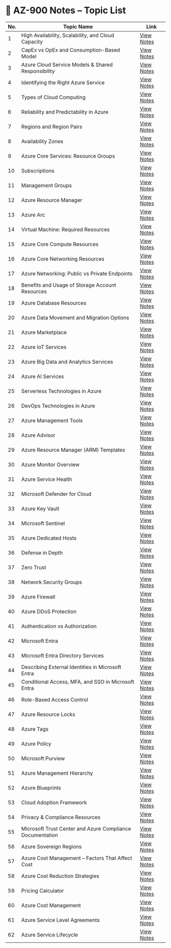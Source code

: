 # 📘 AZ-900 Notes – Topic List

| No. | Topic Name                                                | Link            |
| --- | --------------------------------------------------------- | --------------- |
| 1   | High Availability, Scalability, and Cloud Capacity        | [View Notes](https://github.com/Rudraksh121a/az-900-notes/blob/main/Notes/01-High%20Availability%2C%20Scalability%2C%20and%20Cloud%20Capacity/High%20Availability%2C%20Scalability%2C%20and%20Cloud%20Capacity.md) |
| 2   | CapEx vs OpEx and Consumption-Based Model                 | [View Notes](https://github.com/Rudraksh121a/az-900-notes/blob/main/Notes/02-CapEx%20vs%20OpEx%20and%20Consumption-Based%20Model/CapEx%20vs%20OpEx%20and%20Consumption-Based%20Model.md) |
| 3   | Azure Cloud Service Models & Shared Responsibility        | [View Notes](https://github.com/Rudraksh121a/az-900-notes/blob/main/Notes/03-Azure%20Cloud%20Service%20Models%20%26%20Shared%20Responsibility/Azure%20Cloud%20Service%20Models%20%26%20Shared%20Responsibility.md) |
| 4   | Identifying the Right Azure Service                       | [View Notes](https://github.com/Rudraksh121a/az-900-notes/blob/main/Notes/04-Identifying%20the%20Right%20Azure%20Service/Identifying%20the%20Right%20Azure%20Service.md) |
| 5   | Types of Cloud Computing                                  | [View Notes](https://github.com/Rudraksh121a/az-900-notes/blob/main/Notes/05-Types%20of%20Cloud%20Computing/Types%20of%20Cloud%20Computing.md) |
| 6   | Reliability and Predictability in Azure                   | [View Notes](https://github.com/Rudraksh121a/az-900-notes/blob/main/Notes/06-Reliability%20and%20Predictability%20in%20Azure/Reliability%20and%20Predictability%20in%20Azure%0A.md) |
| 7   | Regions and Region Pairs                                  | [View Notes](#) |
| 8   | Availability Zones                                        | [View Notes](#) |
| 9   | Azure Core Services: Resource Groups                      | [View Notes](#) |
| 10  | Subscriptions                                             | [View Notes](#) |
| 11  | Management Groups                                         | [View Notes](#) |
| 12  | Azure Resource Manager                                    | [View Notes](#) |
| 13  | Azure Arc                                                 | [View Notes](#) |
| 14  | Virtual Machine: Required Resources                       | [View Notes](#) |
| 15  | Azure Core Compute Resources                              | [View Notes](#) |
| 16  | Azure Core Networking Resources                           | [View Notes](#) |
| 17  | Azure Networking: Public vs Private Endpoints             | [View Notes](#) |
| 18  | Benefits and Usage of Storage Account Resources           | [View Notes](#) |
| 19  | Azure Database Resources                                  | [View Notes](#) |
| 20  | Azure Data Movement and Migration Options                 | [View Notes](#) |
| 21  | Azure Marketplace                                         | [View Notes](#) |
| 22  | Azure IoT Services                                        | [View Notes](#) |
| 23  | Azure Big Data and Analytics Services                     | [View Notes](#) |
| 24  | Azure AI Services                                         | [View Notes](#) |
| 25  | Serverless Technologies in Azure                          | [View Notes](#) |
| 26  | DevOps Technologies in Azure                              | [View Notes](#) |
| 27  | Azure Management Tools                                    | [View Notes](#) |
| 28  | Azure Advisor                                             | [View Notes](#) |
| 29  | Azure Resource Manager (ARM) Templates                    | [View Notes](#) |
| 30  | Azure Monitor Overview                                    | [View Notes](#) |
| 31  | Azure Service Health                                      | [View Notes](#) |
| 32  | Microsoft Defender for Cloud                              | [View Notes](#) |
| 33  | Azure Key Vault                                           | [View Notes](#) |
| 34  | Microsoft Sentinel                                        | [View Notes](#) |
| 35  | Azure Dedicated Hosts                                     | [View Notes](#) |
| 36  | Defense in Depth                                          | [View Notes](#) |
| 37  | Zero Trust                                                | [View Notes](#) |
| 38  | Network Security Groups                                   | [View Notes](#) |
| 39  | Azure Firewall                                            | [View Notes](#) |
| 40  | Azure DDoS Protection                                     | [View Notes](#) |
| 41  | Authentication vs Authorization                           | [View Notes](#) |
| 42  | Microsoft Entra                                           | [View Notes](#) |
| 43  | Microsoft Entra Directory Services                        | [View Notes](#) |
| 44  | Describing External Identities in Microsoft Entra         | [View Notes](#) |
| 45  | Conditional Access, MFA, and SSO in Microsoft Entra       | [View Notes](#) |
| 46  | Role-Based Access Control                                 | [View Notes](#) |
| 47  | Azure Resource Locks                                      | [View Notes](#) |
| 48  | Azure Tags                                                | [View Notes](#) |
| 49  | Azure Policy                                              | [View Notes](#) |
| 50  | Microsoft Purview                                         | [View Notes](#) |
| 51  | Azure Management Hierarchy                                | [View Notes](#) |
| 52  | Azure Blueprints                                          | [View Notes](#) |
| 53  | Cloud Adoption Framework                                  | [View Notes](#) |
| 54  | Privacy & Compliance Resources                            | [View Notes](#) |
| 55  | Microsoft Trust Center and Azure Compliance Documentation | [View Notes](#) |
| 56  | Azure Sovereign Regions                                   | [View Notes](#) |
| 57  | Azure Cost Management – Factors That Affect Cost          | [View Notes](#) |
| 58  | Azure Cost Reduction Strategies                           | [View Notes](#) |
| 59  | Pricing Calculator                                        | [View Notes](#) |
| 60  | Azure Cost Management                                     | [View Notes](#) |
| 61  | Azure Service Level Agreements                            | [View Notes](#) |
| 62  | Azure Service Lifecycle                                   | [View Notes](#) |
